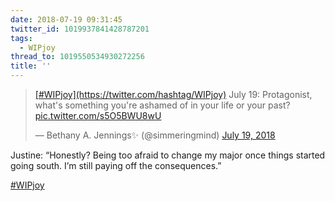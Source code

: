 ```yaml
---
date: 2018-07-19 09:31:45
twitter_id: 1019937841428787201
tags:
  - WIPjoy
thread_to: 1019550534930272256
title: ''
---
```


<blockquote class="twitter-tweet"><p lang="en" dir="ltr"><a href="https://twitter.com/hashtag/WIPjoy?src=hash&amp;ref_src=twsrc%5Etfw">[#WIPjoy](https://twitter.com/hashtag/WIPjoy)</a> July 19: Protagonist, what&#39;s something you&#39;re ashamed of in your life or your past? <a href="https://t.co/s5O5BWU8wU">pic.twitter.com/s5O5BWU8wU</a></p>&mdash; Bethany A. Jennings✨ (@simmeringmind) <a href="https://twitter.com/simmeringmind/status/1019796497712414721?ref_src=twsrc%5Etfw">July 19, 2018</a></blockquote>
<script async src="https://platform.twitter.com/widgets.js" charset="utf-8"></script>

Justine: “Honestly? Being too afraid to change my major once things started going south. I’m still paying off the consequences.”

[#WIPjoy](https://twitter.com/hashtag/WIPjoy)

